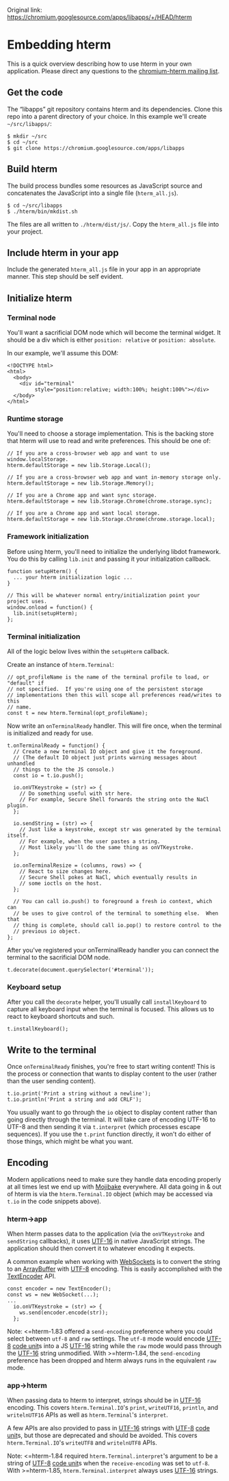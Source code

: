 <!--
Licensed under the Apache License, Version 2.0 (the "License");
you may not use this file except in compliance with the License.
You may obtain a copy of the License at

http://www.apache.org/licenses/LICENSE-2.0

Unless required by applicable law or agreed to in writing, software
distributed under the License is distributed on an "AS IS" BASIS,
WITHOUT WARRANTIES OR CONDITIONS OF ANY KIND, either express or implied.
See the License for the specific language governing permissions and
limitations under the License.
-->

Original link: https://chromium.googlesource.com/apps/libapps/+/HEAD/hterm

# Embedding hterm


This is a quick overview describing how to use hterm in your own application. Please direct any questions to the [chromium-hterm mailing list](https://groups.google.com/a/chromium.org/forum/?fromgroups#!forum/chromium-hterm).

## Get the code

The “libapps” git repository contains hterm and its dependencies. Clone this repo into a parent directory of your choice. In this example we'll create `~/src/libapps/`:

```
$ mkdir ~/src
$ cd ~/src
$ git clone https://chromium.googlesource.com/apps/libapps
```

## Build hterm

The build process bundles some resources as JavaScript source and concatenates the JavaScript into a single file (`hterm_all.js`).

```
$ cd ~/src/libapps
$ ./hterm/bin/mkdist.sh
```

The files are all written to `./hterm/dist/js/`. Copy the `hterm_all.js` file into your project.

## Include hterm in your app

Include the generated `hterm_all.js` file in your app in an appropriate manner. This step should be self evident.

## Initialize hterm

### Terminal node

You'll want a sacrificial DOM node which will become the terminal widget. It should be a div which is either `position: relative` or `position: absolute`.

In our example, we'll assume this DOM:

```
<!DOCTYPE html>
<html>
  <body>
    <div id="terminal"
         style="position:relative; width:100%; height:100%"></div>
  </body>
</html>
```

### Runtime storage

You'll need to choose a storage implementation. This is the backing store that hterm will use to read and write preferences. This should be one of:

```
// If you are a cross-browser web app and want to use window.localStorage.
hterm.defaultStorage = new lib.Storage.Local();

// If you are a cross-browser web app and want in-memory storage only.
hterm.defaultStorage = new lib.Storage.Memory();

// If you are a Chrome app and want sync storage.
hterm.defaultStorage = new lib.Storage.Chrome(chrome.storage.sync);

// If you are a Chrome app and want local storage.
hterm.defaultStorage = new lib.Storage.Chrome(chrome.storage.local);
```

### Framework initialization

Before using hterm, you'll need to initialize the underlying libdot framework. You do this by calling `lib.init` and passing it your initialization callback.

```
function setupHterm() {
  ... your hterm initialization logic ...
}

// This will be whatever normal entry/initialization point your project uses.
window.onload = function() {
  lib.init(setupHterm);
};
```

### Terminal initialization

All of the logic below lives within the `setupHterm` callback.

Create an instance of `hterm.Terminal`:

```
// opt_profileName is the name of the terminal profile to load, or "default" if
// not specified.  If you're using one of the persistent storage
// implementations then this will scope all preferences read/writes to this
// name.
const t = new hterm.Terminal(opt_profileName);
```

Now write an `onTerminalReady` handler. This will fire once, when the terminal is initialized and ready for use.

```
t.onTerminalReady = function() {
  // Create a new terminal IO object and give it the foreground.
  // (The default IO object just prints warning messages about unhandled
  // things to the the JS console.)
  const io = t.io.push();

  io.onVTKeystroke = (str) => {
    // Do something useful with str here.
    // For example, Secure Shell forwards the string onto the NaCl plugin.
  };

  io.sendString = (str) => {
    // Just like a keystroke, except str was generated by the terminal itself.
    // For example, when the user pastes a string.
    // Most likely you'll do the same thing as onVTKeystroke.
  };

  io.onTerminalResize = (columns, rows) => {
    // React to size changes here.
    // Secure Shell pokes at NaCl, which eventually results in
    // some ioctls on the host.
  };

  // You can call io.push() to foreground a fresh io context, which can
  // be uses to give control of the terminal to something else.  When that
  // thing is complete, should call io.pop() to restore control to the
  // previous io object.
};
```

After you've registered your onTerminalReady handler you can connect the terminal to the sacrificial DOM node.

```
t.decorate(document.querySelector('#terminal'));
```

### Keyboard setup

After you call the `decorate` helper, you'll usually call `installKeyboard` to capture all keyboard input when the terminal is focused. This allows us to react to keyboard shortcuts and such.

```
t.installKeyboard();
```

## Write to the terminal

Once `onTerminalReady` finishes, you're free to start writing content! This is the process or connection that wants to display content to the user (rather than the user sending content).

```
t.io.print('Print a string without a newline');
t.io.println('Print a string and add CRLF');
```

You usually want to go through the `io` object to display content rather than going directly through the terminal. It will take care of encoding UTF-16 to UTF-8 and then sending it via `t.interpret` (which processes escape sequences). If you use the `t.print` function directly, it won't do either of those things, which might be what you want.

## Encoding

Modern applications need to make sure they handle data encoding properly at all times lest we end up with [Mojibake](https://en.wikipedia.org/wiki/Mojibake) everywhere. All data going in & out of hterm is via the `hterm.Terminal.IO` object (which may be accessed via `t.io` in the code snippets above).

### hterm->app

When hterm passes data to the application (via the `onVTKeystroke` and `sendString` callbacks), it uses [UTF-16](https://en.wikipedia.org/wiki/UTF-16) in native JavaScript strings. The application should then convert it to whatever encoding it expects.

A common example when working with [WebSockets](https://developer.mozilla.org/en-US/docs/Web/API/WebSockets_API) is to convert the string to an [ArrayBuffer](https://developer.mozilla.org/en-US/docs/Web/API/ArrayBuffer) with [UTF-8](https://en.wikipedia.org/wiki/UTF-8) encoding. This is easily accomplished with the [TextEncoder](https://developer.mozilla.org/en-US/docs/Web/API/TextEncoder) API.

```
const encoder = new TextEncoder();
const ws = new WebSocket(...);
...
  io.onVTKeystroke = (str) => {
    ws.send(encoder.encode(str));
  };
```

Note: <=hterm-1.83 offered a `send-encoding` preference where you could select between `utf-8` and `raw` settings. The `utf-8` mode would encode [UTF-8](https://en.wikipedia.org/wiki/UTF-8) [code unit](https://en.wikipedia.org/wiki/Character_encoding)s into a JS [UTF-16](https://en.wikipedia.org/wiki/UTF-16) string while the `raw` mode would pass through the [UTF-16](https://en.wikipedia.org/wiki/UTF-16) string unmodified. With >=hterm-1.84, the `send-encoding` preference has been dropped and hterm always runs in the equivalent `raw` mode.

### app->hterm

When passing data to hterm to interpret, strings should be in [UTF-16](https://en.wikipedia.org/wiki/UTF-16) encoding. This covers `hterm.Terminal.IO`'s `print`, `writeUTF16`, `println`, and `writelnUTF16` APIs as well as `hterm.Terminal`'s `interpret`.

A few APIs are also provided to pass in [UTF-16](https://en.wikipedia.org/wiki/UTF-16) strings with [UTF-8](https://en.wikipedia.org/wiki/UTF-8) [code unit](https://en.wikipedia.org/wiki/Character_encoding)s, but those are deprecated and should be avoided. This covers `hterm.Terminal.IO`'s `writeUTF8` and `writelnUTF8` APIs.

Note: <=hterm-1.84 required `hterm.Terminal.interpret`'s argument to be a string of [UTF-8](https://en.wikipedia.org/wiki/UTF-8) [code unit](https://en.wikipedia.org/wiki/Character_encoding)s when the `receive-encoding` was set to `utf-8`. With >=hterm-1.85, `hterm.Terminal.interpret` always uses [UTF-16](https://en.wikipedia.org/wiki/UTF-16) strings.
